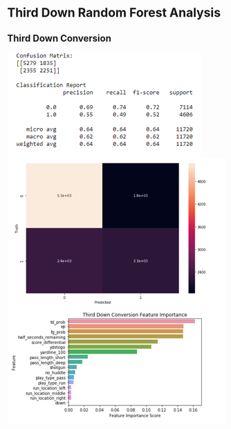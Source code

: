 # Third Down Random Forest Analysis

## Third Down Conversion 

![](./images/3rd-down-conv-ClassSum.PNG) ![](./images/3rd-down-conv-confusionMtrx.PNG) ![](images\3rd-down-conv-featureImp.PNG)